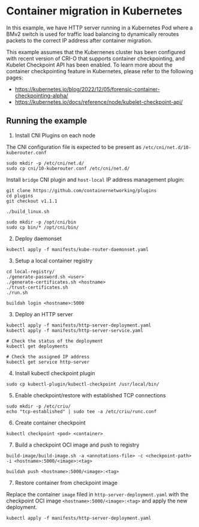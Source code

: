# Container migration in Kubernetes

In this example, we have HTTP server running in a Kubernetes Pod where a BMv2
switch is used for traffic load balancing to dynamically reroutes packets to
the correct IP address after container migration.

This example assumes that the Kubernenes cluster has been configured with
recent version of CRI-O that supports container checkpointing, and Kubelet
Checkpoint API has been enabled. To learn more about the container
checkpointing feature in Kubernetes, please refer to the following pages:

 - https://kubernetes.io/blog/2022/12/05/forensic-container-checkpointing-alpha/
 - https://kubernetes.io/docs/reference/node/kubelet-checkpoint-api/

## Running the example

1. Install CNI Plugins on each node

The CNI configuration file is expected to be present as `/etc/cni/net.d/10-kuberouter.conf`
```
sudo mkdir -p /etc/cni/net.d/
sudo cp cni/10-kuberouter.conf /etc/cni/net.d/
```

Install `bridge` CNI plugin and `host-local` IP address management plugin:

```
git clone https://github.com/containernetworking/plugins
cd plugins
git checkout v1.1.1

./build_linux.sh

sudo mkdir -p /opt/cni/bin
sudo cp bin/* /opt/cni/bin/
```

2. Deploy daemonset
```
kubectl apply -f manifests/kube-router-daemonset.yaml
```

3. Setup a local container registry

```
cd local-registry/
./generate-password.sh <user>
./generate-certificates.sh <hostname>
./trust-certificates.sh
./run.sh

buildah login <hostname>:5000
```

3. Deploy an HTTP server

```
kubectl apply -f manifests/http-server-deployment.yaml
kubectl apply -f manifests/http-server-service.yaml

# Check the status of the deployment
kubectl get deployments

# Check the assigned IP address
kubectl get service http-server
```

4. Install kubectl checkpoint plugin

```
sudo cp kubectl-plugin/kubectl-checkpoint /usr/local/bin/
```

5. Enable checkpoint/restore with established TCP connections
```
sudo mkdir -p /etc/criu/
echo "tcp-established" | sudo tee -a /etc/criu/runc.conf
```

6. Create container checkpoint

```
kubectl checkpoint <pod> <container>
```

7. Build a checkpoint OCI image and push to registry

```
build-image/build-image.sh -a <annotations-file> -c <checkpoint-path> -i <hostname>:5000/<image>:<tag>

buildah push <hostname>:5000/<image>:<tag>
```

7. Restore container from checkpoint image

Replace the container `image` filed in `http-server-deployment.yaml` with the
checkpoint OCI image `<hostname>:5000/<image>:<tag>` and apply the new deployment.

```
kubectl apply -f manifests/http-server-deployment.yaml
```

